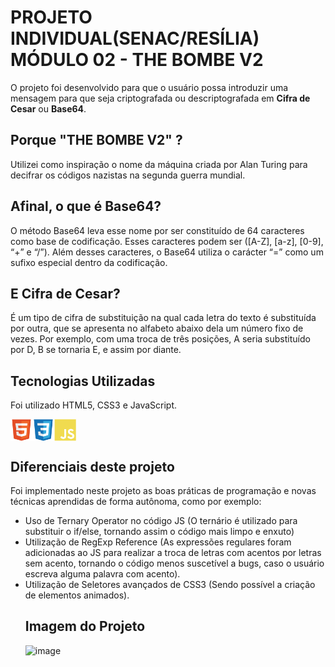 # PROJETO INDIVIDUAL(SENAC/RESÍLIA) MÓDULO 02 - THE BOMBE V2
  <p> O projeto foi desenvolvido para que o usuário possa introduzir uma mensagem para que seja criptografada ou descriptografada em <b>Cifra de Cesar</b> ou <b>Base64</b>.</p>
  
  ## Porque "THE BOMBE V2" ?
  
  <p> Utilizei como inspiração o nome da máquina criada por Alan Turing para decifrar os códigos nazistas na segunda guerra mundial.</p>
  
  ## Afinal, o que é Base64?
  
  <p> O método Base64 leva esse nome por ser constituído de 64 caracteres como base de codificação. Esses caracteres podem ser ([A-Z], [a-z], [0-9], “+” e “/”). Além desses caracteres, o Base64 utiliza o carácter “=” como um sufixo especial dentro da codificação.</p>
  
  ## E Cifra de Cesar?
  
  <p> É um tipo de cifra de substituição na qual cada letra do texto é substituída por outra, que se apresenta no alfabeto abaixo dela um número fixo de vezes. Por exemplo, com uma troca de três posições, A seria substituído por D, B se tornaria E, e assim por diante.</p>
  
  ## Tecnologias Utilizadas
  <p> Foi utilizado HTML5, CSS3 e JavaScript.</p>
<img align="left" height="35em" alt="HTML" src="https://raw.githubusercontent.com/devicons/devicon/master/icons/html5/html5-original.svg">
<img align="left" height="35em" alt="CSS" src="https://raw.githubusercontent.com/devicons/devicon/master/icons/css3/css3-original.svg">
<img align="left" height="35em" alt="JS" src="https://raw.githubusercontent.com/devicons/devicon/master/icons/javascript/javascript-plain.svg"><br>
<br>

  ## Diferenciais deste projeto
  <p> Foi implementado neste projeto as boas práticas de programação e novas técnicas aprendidas de forma autônoma, como por exemplo:</p>
  <ul>
  <li> Uso de Ternary Operator no código JS (O ternário é utilizado para substituir o if/else, tornando assim o código mais limpo e enxuto)</li>
  <li> Utilização de RegExp Reference (As expressões regulares foram adicionadas ao JS para realizar a troca de letras com acentos por letras sem acento, tornando o código menos suscetível a bugs, caso o usuário escreva alguma palavra com acento).</li>
  <li> Utilização de Seletores avançados de CSS3 (Sendo possível a criação de elementos animados).</li>
  
## Imagem do Projeto

![image](https://user-images.githubusercontent.com/113299561/232912101-0d900643-092a-4342-9191-10117451c508.png)
